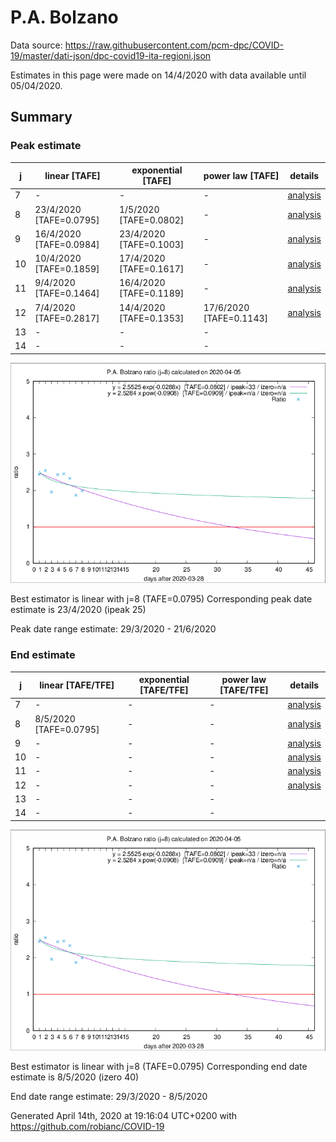 # P.A. Bolzano


Data source: https://raw.githubusercontent.com/pcm-dpc/COVID-19/master/dati-json/dpc-covid19-ita-regioni.json

Estimates in this page were made on 14/4/2020 with data available until 05/04/2020.


## Summary 

### Peak estimate 
|j|linear [TAFE]|exponential [TAFE]|power law [TAFE]|details|
|---|----|-----------|---------|-------|
|7|-|-|-|[analysis](COVID-19_p.a._bolzano_j7_2020-04-05.md)|
|8|23/4/2020 [TAFE=0.0795]|1/5/2020 [TAFE=0.0802]|-|[analysis](COVID-19_p.a._bolzano_j8_2020-04-05.md)|
|9|16/4/2020 [TAFE=0.0984]|23/4/2020 [TAFE=0.1003]|-|[analysis](COVID-19_p.a._bolzano_j9_2020-04-05.md)|
|10|10/4/2020 [TAFE=0.1859]|17/4/2020 [TAFE=0.1617]|-|[analysis](COVID-19_p.a._bolzano_j10_2020-04-05.md)|
|11|9/4/2020 [TAFE=0.1464]|16/4/2020 [TAFE=0.1189]|-|[analysis](COVID-19_p.a._bolzano_j11_2020-04-05.md)|
|12|7/4/2020 [TAFE=0.2817]|14/4/2020 [TAFE=0.1353]|17/6/2020 [TAFE=0.1143]|[analysis](COVID-19_p.a._bolzano_j12_2020-04-05.md)|
|13|-|-|-||
|14|-|-|-||

![best peak estimate](COVID-19_p.a._bolzano_j8_2020-04-05.png)

Best estimator is linear with j=8 (TAFE=0.0795)
Corresponding peak date estimate is 23/4/2020 (ipeak 25)


Peak date range estimate: 29/3/2020 - 21/6/2020

### End estimate 
|j|linear [TAFE/TFE]|exponential [TAFE/TFE]|power law [TAFE/TFE]|details|
|---|----|-----------|---------|-------|
|7|-|-|-|[analysis](COVID-19_p.a._bolzano_j7_2020-04-05.md)|
|8|8/5/2020 [TAFE=0.0795]|-|-|[analysis](COVID-19_p.a._bolzano_j8_2020-04-05.md)|
|9|-|-|-|[analysis](COVID-19_p.a._bolzano_j9_2020-04-05.md)|
|10|-|-|-|[analysis](COVID-19_p.a._bolzano_j10_2020-04-05.md)|
|11|-|-|-|[analysis](COVID-19_p.a._bolzano_j11_2020-04-05.md)|
|12|-|-|-|[analysis](COVID-19_p.a._bolzano_j12_2020-04-05.md)|
|13|-|-|-||
|14|-|-|-||

![best zero estimate](COVID-19_p.a._bolzano_j8_2020-04-05.png)

Best estimator is linear with j=8 (TAFE=0.0795)
Corresponding end date estimate is 8/5/2020 (izero 40)


End date range estimate: 29/3/2020 - 8/5/2020

Generated April 14th, 2020 at 19:16:04 UTC+0200 with https://github.com/robianc/COVID-19
